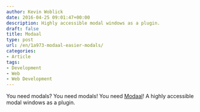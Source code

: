 ```yaml
---
author: Kevin Woblick
date: 2016-04-25 09:01:47+00:00
description: Highly accessible modal windows as a plugin.
draft: false
title: Modaal
type: post
url: /en/1a973-modaal-easier-modals/
categories:
- Article
tags:
- Development
- Web
- Web Development
---
```


You need modals? You need modals! You need [Modaal](http://www.humaan.com/modaal/)! A highly accessible modal windows as a plugin.
